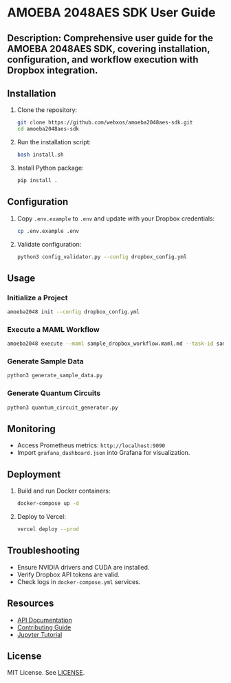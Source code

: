 # AMOEBA 2048AES SDK User Guide

## Description: Comprehensive user guide for the AMOEBA 2048AES SDK, covering installation, configuration, and workflow execution with Dropbox integration.

## Installation
1. Clone the repository:
   ```bash
   git clone https://github.com/webxos/amoeba2048aes-sdk.git
   cd amoeba2048aes-sdk
   ```
2. Run the installation script:
   ```bash
   bash install.sh
   ```
3. Install Python package:
   ```bash
   pip install .
   ```

## Configuration
1. Copy `.env.example` to `.env` and update with your Dropbox credentials:
   ```bash
   cp .env.example .env
   ```
2. Validate configuration:
   ```bash
   python3 config_validator.py --config dropbox_config.yml
   ```

## Usage
### Initialize a Project
```bash
amoeba2048 init --config dropbox_config.yml
```

### Execute a MAML Workflow
```bash
amoeba2048 execute --maml sample_dropbox_workflow.maml.md --task-id sample_task
```

### Generate Sample Data
```bash
python3 generate_sample_data.py
```

### Generate Quantum Circuits
```bash
python3 quantum_circuit_generator.py
```

## Monitoring
- Access Prometheus metrics: `http://localhost:9090`
- Import `grafana_dashboard.json` into Grafana for visualization.

## Deployment
1. Build and run Docker containers:
   ```bash
   docker-compose up -d
   ```
2. Deploy to Vercel:
   ```bash
   vercel deploy --prod
   ```

## Troubleshooting
- Ensure NVIDIA drivers and CUDA are installed.
- Verify Dropbox API tokens are valid.
- Check logs in `docker-compose.yml` services.

## Resources
- [API Documentation](api_docs.md)
- [Contributing Guide](CONTRIBUTING.md)
- [Jupyter Tutorial](tutorial.ipynb)

## License
MIT License. See [LICENSE](LICENSE).